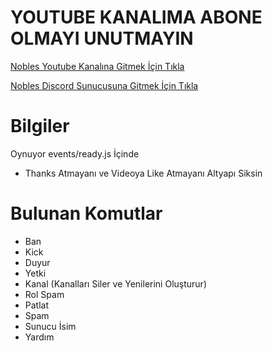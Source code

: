 # YOUTUBE KANALIMA ABONE OLMAYI UNUTMAYIN

[Nobles Youtube Kanalına Gitmek İçin Tıkla](https://www.youtube.com/noblesyt)

[Nobles Discord Sunucusuna Gitmek İçin Tıkla](https://discord.gg/Rs5ss84)

# Bilgiler

Oynuyor events/ready.js İçinde

- Thanks Atmayanı ve Videoya Like Atmayanı Altyapı Siksin

# Bulunan Komutlar

- Ban
- Kick
- Duyur
- Yetki
- Kanal (Kanalları Siler ve Yenilerini Oluşturur)
- Rol Spam
- Patlat
- Spam
- Sunucu İsim
- Yardım